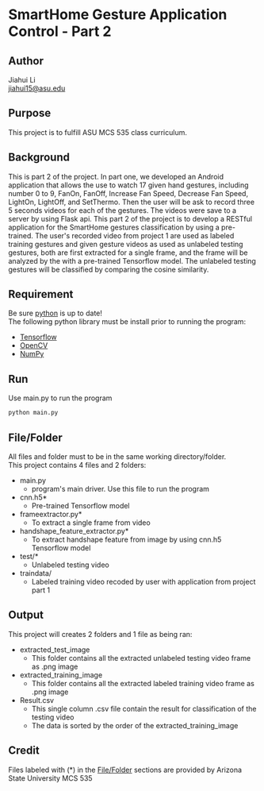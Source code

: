 # SmartHome Gesture Application Control - Part 2

## Author
Jiahui Li\
jiahui15@asu.edu

## Purpose
This project is to fulfill ASU MCS 535 class curriculum.

## Background
This is part 2 of the project. In part one, we developed an Android application that allows the use to watch 17 given hand gestures, including number 0 to 9, FanOn, FanOff, Increase Fan Speed, Decrease Fan Speed, LightOn, LightOff, and SetThermo. Then the user will be ask to record three 5 seconds videos for each of the gestures. The videos were save to a server by using Flask api.
This part 2 of the project is to develop a RESTful application for the SmartHome gestures classification by using a pre-trained. The user's recorded video from project 1 are used as labeled training gestures and given gesture videos as used as unlabeled testing gestures, both are first extracted for a single frame, and the frame will be analyzed by the with a pre-trained Tensorflow model. The unlabeled testing gestures will be classified by comparing the cosine similarity.

## Requirement
Be sure [python](https://www.python.org/) is up to date!\
The following python library must be install prior to running the program:
* [Tensorflow](https://www.tensorflow.org/)
* [OpenCV](https://opencv.org/)
* [NumPy](https://numpy.org/)

## Run
Use main.py to run the program
```bash
python main.py
```

## File/Folder
All files and folder must to be in the same working directory/folder.\
This project contains 4 files and 2 folders:
* main.py
    * program's main driver. Use this file to run the program
* cnn.h5*
    * Pre-trained Tensorflow model
* frameextractor.py*
    * To extract a single frame from video
* handshape_feature_extractor.py*
    * To extract handshape feature from image by using cnn.h5 Tensorflow model
* test/*
    * Unlabeled testing video
* traindata/
    * Labeled training video recoded by user with application from project part 1

## Output
This project will creates 2 folders and 1 file as being ran:
* extracted_test_image
    * This folder contains all the extracted unlabeled testing video frame as .png image
* extracted_training_image
    * This folder contains all the extracted labeled training video frame as .png image
* Result.csv
    * This single column .csv file contain the result for classification of the testing video
    * The data is sorted by the order of the extracted_training_image

## Credit
Files labeled with (*) in the [File/Folder](##File/Folder) sections are provided by Arizona State University MCS 535
